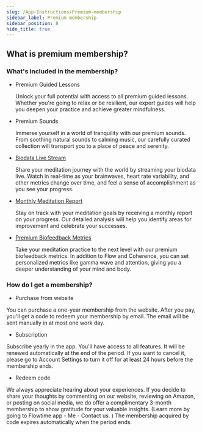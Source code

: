 ```yaml
---
slug: /App-Instructions/Premium-membership
sidebar_label: Premium membership
sidebar_position: 8
hide_title: true
---
```


## What is premium membership?

### What's included in the membership?

- Premium Guided Lessons
  
  Unlock your full potential with access to all premium guided lessons. Whether you're going to relax or be resilient, our expert guides will help you deepen your practice and achieve greater mindfulness.

- Premium Sounds
  
  Immerse yourself in a world of tranquility with our premium sounds. From soothing natural sounds to calming music, our carefully curated collection will transport you to a place of peace and serenity.

- [Biodata Live Stream](/Biodata-Live-Stream)
  
  Share your meditation journey with the world by streaming your biodata live. Watch in real-time as your brainwaves, heart rate variability, and other metrics change over time, and feel a sense of accomplishment as you see your progress.

- [Monthly Meditation Report](/Monthly-report)

  Stay on track with your meditation goals by receiving a monthly report on your progress. Our detailed analysis will help you identify areas for improvement and celebrate your successes.

- [Premium Biofeedback Metrics](/How-to-set-biofeedback)
  
  Take your meditation practice to the next level with our premium biofeedback metrics. In addition to Flow and Coherence, you can set personalized metrics like gamma wave and attention, giving you a deeper understanding of your mind and body.

### How do I get a membership?

- Purchase from website

You can purchase a one-year membership from the website. After you pay, you'll get a code to redeem your membership by email. The email will be sent manually in at most one work day.

- Subscription

Subscribe yearly in the app. You'll have access to all features. It will be renewed automatically at the end of the period. If you want to cancel it, please go to Account Settings to turn it off for at least 24 hours before the membership ends.

- Redeem code

We always appreciate hearing about your experiences. If you decide to share your thoughts by commenting on our website, reviewing on Amazon, or posting on social media, we do offer a complimentary 3-month membership to show gratitude for your valuable insights. (Learn more by going to Flowtime app - Me - Contact us. )
    The membership acquired by code expires automatically when the period ends.
